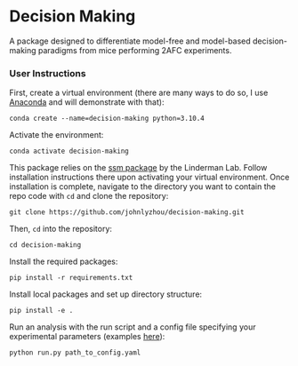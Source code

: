 # Decision Making

A package designed to differentiate model-free and model-based decision-making paradigms from mice performing 2AFC experiments.

### User Instructions
First, create a virtual environment (there are many ways to do so, I use [Anaconda](https://www.anaconda.com/products/individual) and will demonstrate with that):
```
conda create --name=decision-making python=3.10.4
```
Activate the environment:
```
conda activate decision-making
```
This package relies on the [ssm package](https://github.com/lindermanlab/ssm/tree/master/ssm) by the Linderman Lab. Follow installation instructions there upon activating your virtual environment. Once installation is complete, navigate to the directory you want to contain the repo code with `cd` and clone the repository:
```
git clone https://github.com/johnlyzhou/decision-making.git
```
Then, `cd` into the repository:
```
cd decision-making
```
Install the required packages:
```
pip install -r requirements.txt
```
Install local packages and set up directory structure:
```
pip install -e .
```
Run an analysis with the run script and a config file specifying your experimental parameters (examples [here](https://github.com/johnlyzhou/decision-making/tree/main/configs)):
```
python run.py path_to_config.yaml
```
